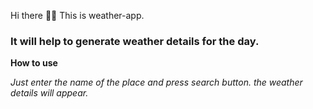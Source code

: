 Hi there 👋🏻
This is weather-app. 

### It will help to generate weather details for the day. 

**How to use**

*Just enter the name of the place and press search button. the weather details will appear.*

